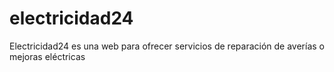 # electricidad24
Electricidad24 es una web para ofrecer servicios de reparación de averías o mejoras eléctricas
